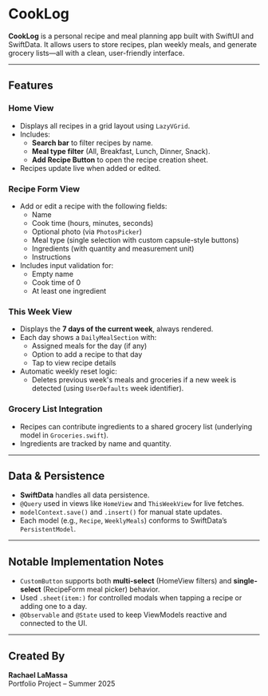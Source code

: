 # CookLog

**CookLog** is a personal recipe and meal planning app built with SwiftUI and SwiftData. It allows users to store recipes, plan weekly meals, and generate grocery lists—all with a clean, user-friendly interface.

---

## Features

### Home View
- Displays all recipes in a grid layout using `LazyVGrid`.
- Includes:
  - **Search bar** to filter recipes by name.
  - **Meal type filter** (All, Breakfast, Lunch, Dinner, Snack).
  - **Add Recipe Button** to open the recipe creation sheet.
- Recipes update live when added or edited.

### Recipe Form View
- Add or edit a recipe with the following fields:
  - Name
  - Cook time (hours, minutes, seconds)
  - Optional photo (via `PhotosPicker`)
  - Meal type (single selection with custom capsule-style buttons)
  - Ingredients (with quantity and measurement unit)
  - Instructions
- Includes input validation for:
  - Empty name
  - Cook time of 0
  - At least one ingredient

### This Week View
- Displays the **7 days of the current week**, always rendered.
- Each day shows a `DailyMealSection` with:
  - Assigned meals for the day (if any)
  - Option to add a recipe to that day
  - Tap to view recipe details
- Automatic weekly reset logic:
  - Deletes previous week's meals and groceries if a new week is detected (using `UserDefaults` week identifier).

### Grocery List Integration
- Recipes can contribute ingredients to a shared grocery list (underlying model in `Groceries.swift`).
- Ingredients are tracked by name and quantity.

---

## Data & Persistence

- **SwiftData** handles all data persistence.
- `@Query` used in views like `HomeView` and `ThisWeekView` for live fetches.
- `modelContext.save()` and `.insert()` for manual state updates.
- Each model (e.g., `Recipe`, `WeeklyMeals`) conforms to SwiftData’s `PersistentModel`.

---

## Notable Implementation Notes

- `CustomButton` supports both **multi-select** (HomeView filters) and **single-select** (RecipeForm meal picker) behavior.
- Used `.sheet(item:)` for controlled modals when tapping a recipe or adding one to a day.
- `@Observable` and `@State` used to keep ViewModels reactive and connected to the UI.

---

## Created By
**Rachael LaMassa**  
Portfolio Project – Summer 2025
